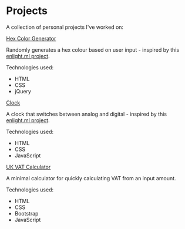 # Projects
A collection of personal projects I've worked on:

[Hex Color Generator](https://leoreeves.github.io/Projects/Hex%20Color%20Generator/)

Randomly generates a hex colour based on user input - inspired by this [enlight.ml project](https://enlight.ml/projects/color/color-generator.html).

Technologies used: 
- HTML
- CSS
- jQuery

[Clock](https://leoreeves.github.io/Projects/Clock/)

A clock that switches between analog and digital - inspired by this [enlight.ml project](https://enlight.ml/projects/clock/clock.html).

Technologies used:
- HTML
- CSS
- JavaScript

[UK VAT Calculator](https://leoreeves.github.io/Projects/UK-VAT-Calculator/)

A minimal calculator for quickly calculating VAT from an input amount.

Technologies used:
- HTML
- CSS
- Bootstrap
- JavaScript
